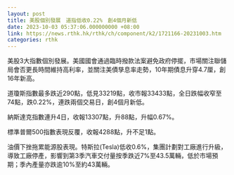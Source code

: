 ```yaml
---
layout: post
title: 美股個別發展　道指低收0.22%　創4個月新低
date: 2023-10-03 05:37:06.000000000 +08:00
link: https://news.rthk.hk/rthk/ch/component/k2/1721166-20231003.htm
categories: rthk
---
```


美股3大指數個別發展。美國國會通過臨時撥款法案避免政府停擺，市場關注聯儲局會否更長時間維持高利率，並關注美債孳息率走勢，10年期債息升穿4.7厘，創16年新高。

道瓊斯指數最多跌近290點，低見33219點，收市報33433點，全日跌幅收窄至74點，跌0.22%，連跌兩個交易日，創4個月新低。

納斯達克指數連升4日，收報13307點，升88點，升幅0.67%。

標準普爾500指數表現反覆，收報4288點，升不足1點。

油價下挫拖累能源股表現。特斯拉(Tesla)低收0.6%，集團計劃對工廠進行升級，導致工廠停產，影響到第3季汽車交付量按季跌近7%至43.5萬輛，低於市場預期；季內產量亦跌逾10%至約43萬輛。
